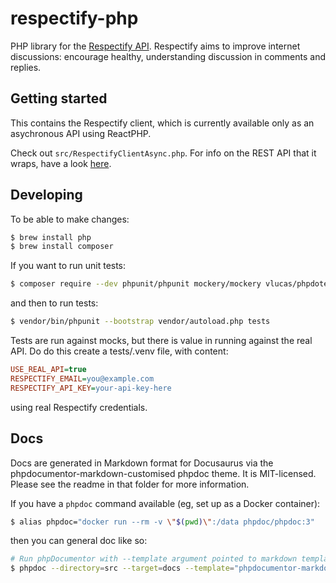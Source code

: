 # respectify-php

PHP library for the [Respectify API](https://docs.respectify.org). Respectify aims to improve internet discussions: encourage healthy, understanding discussion in comments and replies.

## Getting started

This contains the Respectify client, which is currently available only as an asychronous API using ReactPHP.

Check out `src/RespectifyClientAsync.php`. For info on the REST API that it wraps, have a look [here](https://docs.respectify.org).

## Developing

To be able to make changes:

```bash
$ brew install php
$ brew install composer
```

If you want to run unit tests:
```bash
$ composer require --dev phpunit/phpunit mockery/mockery vlucas/phpdotenv
```

and then to run tests:

```bash
$ vendor/bin/phpunit --bootstrap vendor/autoload.php tests
```

Tests are run against mocks, but there is value in running against the real API. Do do this create a tests/.venv file, with content:

```ini
USE_REAL_API=true
RESPECTIFY_EMAIL=you@example.com
RESPECTIFY_API_KEY=your-api-key-here
```

using real Respectify credentials.

## Docs

Docs are generated in Markdown format for Docusaurus via the phpdocumentor-markdown-customised phpdoc theme. It is MIT-licensed. Please see the readme in that folder for more information.

If you have a `phpdoc` command available (eg, set up as a Docker container):

```bash
$ alias phpdoc="docker run --rm -v \"$(pwd)\":/data phpdoc/phpdoc:3"
```

then you can general doc like so:

```bash
# Run phpDocumentor with --template argument pointed to markdown template
$ phpdoc --directory=src --target=docs --template="phpdocumentor-markdown-customised/themes/markdown" --title="Respectify PHP Library" -c phpdoc.xml
```


